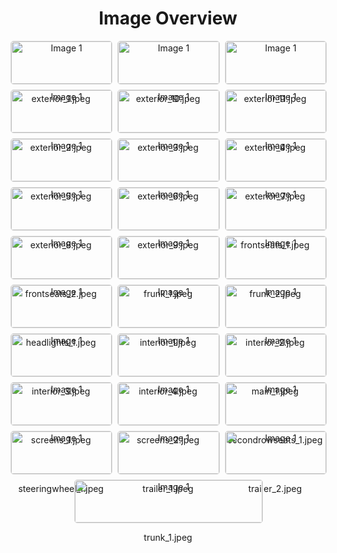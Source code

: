 <h1 style ="text-align: center;"> Image Overview </h1>
<div style="display: flex; flex-wrap: wrap; gap: 10px; justify-content: center;">
<div style="flex: 1 1 calc(33.333% - 20px); max-width: 300px; text-align: center;">
<img src="https://media.evkx.net/multimedia/models/lucid/gravity/gravity_grand_touring/exterior_1_xst.jpeg" alt="Image 1" style="width: 100%; border: 1px solid #ddd; border-radius: 5px;">
<p>exterior_1.jpeg</p>
</div>
<div style="flex: 1 1 calc(33.333% - 20px); max-width: 300px; text-align: center;">
<img src="https://media.evkx.net/multimedia/models/lucid/gravity/gravity_grand_touring/exterior_10_xst.jpeg" alt="Image 1" style="width: 100%; border: 1px solid #ddd; border-radius: 5px;">
<p>exterior_10.jpeg</p>
</div>
<div style="flex: 1 1 calc(33.333% - 20px); max-width: 300px; text-align: center;">
<img src="https://media.evkx.net/multimedia/models/lucid/gravity/gravity_grand_touring/exterior_11_xst.jpeg" alt="Image 1" style="width: 100%; border: 1px solid #ddd; border-radius: 5px;">
<p>exterior_11.jpeg</p>
</div>
<div style="flex: 1 1 calc(33.333% - 20px); max-width: 300px; text-align: center;">
<img src="https://media.evkx.net/multimedia/models/lucid/gravity/gravity_grand_touring/exterior_2_xst.jpeg" alt="Image 1" style="width: 100%; border: 1px solid #ddd; border-radius: 5px;">
<p>exterior_2.jpeg</p>
</div>
<div style="flex: 1 1 calc(33.333% - 20px); max-width: 300px; text-align: center;">
<img src="https://media.evkx.net/multimedia/models/lucid/gravity/gravity_grand_touring/exterior_3_xst.jpeg" alt="Image 1" style="width: 100%; border: 1px solid #ddd; border-radius: 5px;">
<p>exterior_3.jpeg</p>
</div>
<div style="flex: 1 1 calc(33.333% - 20px); max-width: 300px; text-align: center;">
<img src="https://media.evkx.net/multimedia/models/lucid/gravity/gravity_grand_touring/exterior_4_xst.jpeg" alt="Image 1" style="width: 100%; border: 1px solid #ddd; border-radius: 5px;">
<p>exterior_4.jpeg</p>
</div>
<div style="flex: 1 1 calc(33.333% - 20px); max-width: 300px; text-align: center;">
<img src="https://media.evkx.net/multimedia/models/lucid/gravity/gravity_grand_touring/exterior_5_xst.jpeg" alt="Image 1" style="width: 100%; border: 1px solid #ddd; border-radius: 5px;">
<p>exterior_5.jpeg</p>
</div>
<div style="flex: 1 1 calc(33.333% - 20px); max-width: 300px; text-align: center;">
<img src="https://media.evkx.net/multimedia/models/lucid/gravity/gravity_grand_touring/exterior_6_xst.jpeg" alt="Image 1" style="width: 100%; border: 1px solid #ddd; border-radius: 5px;">
<p>exterior_6.jpeg</p>
</div>
<div style="flex: 1 1 calc(33.333% - 20px); max-width: 300px; text-align: center;">
<img src="https://media.evkx.net/multimedia/models/lucid/gravity/gravity_grand_touring/exterior_7_xst.jpeg" alt="Image 1" style="width: 100%; border: 1px solid #ddd; border-radius: 5px;">
<p>exterior_7.jpeg</p>
</div>
<div style="flex: 1 1 calc(33.333% - 20px); max-width: 300px; text-align: center;">
<img src="https://media.evkx.net/multimedia/models/lucid/gravity/gravity_grand_touring/exterior_8_xst.jpeg" alt="Image 1" style="width: 100%; border: 1px solid #ddd; border-radius: 5px;">
<p>exterior_8.jpeg</p>
</div>
<div style="flex: 1 1 calc(33.333% - 20px); max-width: 300px; text-align: center;">
<img src="https://media.evkx.net/multimedia/models/lucid/gravity/gravity_grand_touring/exterior_9_xst.jpeg" alt="Image 1" style="width: 100%; border: 1px solid #ddd; border-radius: 5px;">
<p>exterior_9.jpeg</p>
</div>
<div style="flex: 1 1 calc(33.333% - 20px); max-width: 300px; text-align: center;">
<img src="https://media.evkx.net/multimedia/models/lucid/gravity/gravity_grand_touring/frontseats_1_xst.jpeg" alt="Image 1" style="width: 100%; border: 1px solid #ddd; border-radius: 5px;">
<p>frontseats_1.jpeg</p>
</div>
<div style="flex: 1 1 calc(33.333% - 20px); max-width: 300px; text-align: center;">
<img src="https://media.evkx.net/multimedia/models/lucid/gravity/gravity_grand_touring/frontseats_2_xst.jpeg" alt="Image 1" style="width: 100%; border: 1px solid #ddd; border-radius: 5px;">
<p>frontseats_2.jpeg</p>
</div>
<div style="flex: 1 1 calc(33.333% - 20px); max-width: 300px; text-align: center;">
<img src="https://media.evkx.net/multimedia/models/lucid/gravity/gravity_grand_touring/frunk_1_xst.jpeg" alt="Image 1" style="width: 100%; border: 1px solid #ddd; border-radius: 5px;">
<p>frunk_1.jpeg</p>
</div>
<div style="flex: 1 1 calc(33.333% - 20px); max-width: 300px; text-align: center;">
<img src="https://media.evkx.net/multimedia/models/lucid/gravity/gravity_grand_touring/frunk_2_xst.jpeg" alt="Image 1" style="width: 100%; border: 1px solid #ddd; border-radius: 5px;">
<p>frunk_2.jpeg</p>
</div>
<div style="flex: 1 1 calc(33.333% - 20px); max-width: 300px; text-align: center;">
<img src="https://media.evkx.net/multimedia/models/lucid/gravity/gravity_grand_touring/headlights_1_xst.jpeg" alt="Image 1" style="width: 100%; border: 1px solid #ddd; border-radius: 5px;">
<p>headlights_1.jpeg</p>
</div>
<div style="flex: 1 1 calc(33.333% - 20px); max-width: 300px; text-align: center;">
<img src="https://media.evkx.net/multimedia/models/lucid/gravity/gravity_grand_touring/interior_1_xst.jpeg" alt="Image 1" style="width: 100%; border: 1px solid #ddd; border-radius: 5px;">
<p>interior_1.jpeg</p>
</div>
<div style="flex: 1 1 calc(33.333% - 20px); max-width: 300px; text-align: center;">
<img src="https://media.evkx.net/multimedia/models/lucid/gravity/gravity_grand_touring/interior_2_xst.jpeg" alt="Image 1" style="width: 100%; border: 1px solid #ddd; border-radius: 5px;">
<p>interior_2.jpeg</p>
</div>
<div style="flex: 1 1 calc(33.333% - 20px); max-width: 300px; text-align: center;">
<img src="https://media.evkx.net/multimedia/models/lucid/gravity/gravity_grand_touring/interior_3_xst.jpeg" alt="Image 1" style="width: 100%; border: 1px solid #ddd; border-radius: 5px;">
<p>interior_3.jpeg</p>
</div>
<div style="flex: 1 1 calc(33.333% - 20px); max-width: 300px; text-align: center;">
<img src="https://media.evkx.net/multimedia/models/lucid/gravity/gravity_grand_touring/interior_4_xst.jpeg" alt="Image 1" style="width: 100%; border: 1px solid #ddd; border-radius: 5px;">
<p>interior_4.jpeg</p>
</div>
<div style="flex: 1 1 calc(33.333% - 20px); max-width: 300px; text-align: center;">
<img src="https://media.evkx.net/multimedia/models/lucid/gravity/gravity_grand_touring/main_1_xst.jpeg" alt="Image 1" style="width: 100%; border: 1px solid #ddd; border-radius: 5px;">
<p>main_1.jpeg</p>
</div>
<div style="flex: 1 1 calc(33.333% - 20px); max-width: 300px; text-align: center;">
<img src="https://media.evkx.net/multimedia/models/lucid/gravity/gravity_grand_touring/screens_1_xst.jpeg" alt="Image 1" style="width: 100%; border: 1px solid #ddd; border-radius: 5px;">
<p>screens_1.jpeg</p>
</div>
<div style="flex: 1 1 calc(33.333% - 20px); max-width: 300px; text-align: center;">
<img src="https://media.evkx.net/multimedia/models/lucid/gravity/gravity_grand_touring/screens_2_xst.jpeg" alt="Image 1" style="width: 100%; border: 1px solid #ddd; border-radius: 5px;">
<p>screens_2.jpeg</p>
</div>
<div style="flex: 1 1 calc(33.333% - 20px); max-width: 300px; text-align: center;">
<img src="https://media.evkx.net/multimedia/models/lucid/gravity/gravity_grand_touring/secondrowseats_1_xst.jpeg" alt="Image 1" style="width: 100%; border: 1px solid #ddd; border-radius: 5px;">
<p>secondrowseats_1.jpeg</p>
</div>
<div style="flex: 1 1 calc(33.333% - 20px); max-width: 300px; text-align: center;">
<img src="https://media.evkx.net/multimedia/models/lucid/gravity/gravity_grand_touring/steeringwheel_1_xst.jpeg" alt="Image 1" style="width: 100%; border: 1px solid #ddd; border-radius: 5px;">
<p>steeringwheel_1.jpeg</p>
</div>
<div style="flex: 1 1 calc(33.333% - 20px); max-width: 300px; text-align: center;">
<img src="https://media.evkx.net/multimedia/models/lucid/gravity/gravity_grand_touring/trailer_1_xst.jpeg" alt="Image 1" style="width: 100%; border: 1px solid #ddd; border-radius: 5px;">
<p>trailer_1.jpeg</p>
</div>
<div style="flex: 1 1 calc(33.333% - 20px); max-width: 300px; text-align: center;">
<img src="https://media.evkx.net/multimedia/models/lucid/gravity/gravity_grand_touring/trailer_2_xst.jpeg" alt="Image 1" style="width: 100%; border: 1px solid #ddd; border-radius: 5px;">
<p>trailer_2.jpeg</p>
</div>
<div style="flex: 1 1 calc(33.333% - 20px); max-width: 300px; text-align: center;">
<img src="https://media.evkx.net/multimedia/models/lucid/gravity/gravity_grand_touring/trunk_1_xst.jpeg" alt="Image 1" style="width: 100%; border: 1px solid #ddd; border-radius: 5px;">
<p>trunk_1.jpeg</p>
</div>
</div>
